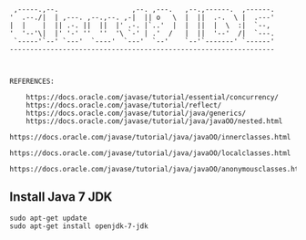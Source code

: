     ,-----.,--.                  ,--. ,---.   ,--.,------.  ,------.
    '  .--./|  | ,---. ,--.,--. ,-|  || o   \  |  ||  .-.  \ |  .---'
    |  |    |  || .-. ||  ||  |' .-. |`..'  |  |  ||  |  \  :|  `--, 
    '  '--'\|  |' '-' ''  ''  '\ `-' | .'  /   |  ||  '--'  /|  `---.
     `-----'`--' `---'  `----'  `---'  `--'    `--'`-------' `------'
    ----------------------------------------------------------------- 



    REFERENCES:

    	https://docs.oracle.com/javase/tutorial/essential/concurrency/
    	https://docs.oracle.com/javase/tutorial/reflect/
    	https://docs.oracle.com/javase/tutorial/java/generics/
        https://docs.oracle.com/javase/tutorial/java/javaOO/nested.html
        https://docs.oracle.com/javase/tutorial/java/javaOO/innerclasses.html
        https://docs.oracle.com/javase/tutorial/java/javaOO/localclasses.html
        https://docs.oracle.com/javase/tutorial/java/javaOO/anonymousclasses.html


## Install Java 7 JDK

    sudo apt-get update
    sudo apt-get install openjdk-7-jdk

